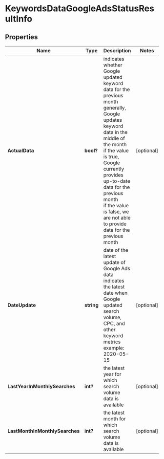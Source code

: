 # KeywordsDataGoogleAdsStatusResultInfo


## Properties

| Name | Type | Description | Notes |
|------------ | ------------- | ------------- | -------------|
**ActualData** | **bool?** | indicates whether Google updated keyword data for the previous month<br>generally, Google updates keyword data in the middle of the month<br>if the value is true, Google currently provides up-to-date data for the previous month<br>if the value is false, we are not able to provide data for the previous month |[optional]|
**DateUpdate** | **string** | date of the latest update of Google Ads data<br>indicates the latest date when Google updated search volume, CPC, and other keyword metrics<br>example:<br>2020-05-15 |[optional]|
**LastYearInMonthlySearches** | **int?** | the latest year for which search volume data is available |[optional]|
**LastMonthInMonthlySearches** | **int?** | the latest month for which search volume data is available |[optional]|